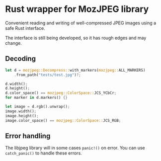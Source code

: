 # Rust wrapper for MozJPEG library

Convenient reading and writing of well-compressed JPEG images using a safe Rust interface.

The interface is still being developed, so it has rough edges and may change.

## Decoding

```rust
let d = mozjpeg::Decompress::with_markers(mozjpeg::ALL_MARKERS)
    .from_path("tests/test.jpg")?;

d.width();
d.height();
d.color_space() == mozjpeg::ColorSpace::JCS_YCbCr;
for marker in d.markers() {}

let image = d.rgb().unwrap();
image.width();
image.height();
image.color_space() == mozjpeg::ColorSpace::JCS_RGB;
```

## Error handling

The libjpeg library will in some cases `panic!()` on error. You can use `catch_panic()` to handle these errors.
